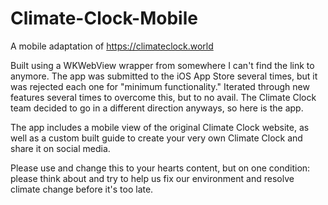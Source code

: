 # Climate-Clock-Mobile
A mobile adaptation of https://climateclock.world

Built using a WKWebView wrapper from somewhere I can't find the link to anymore. The app was submitted to the iOS App Store several times, but it was rejected each one for "minimum functionality." Iterated through new features several times to overcome this, but to no avail. The Climate Clock team decided to go in a different direction anyways, so here is the app.

The app includes a mobile view of the original Climate Clock website, as well as a custom built guide to create your very own Climate Clock and share it on social media.

Please use and change this to your hearts content, but on one condition: please think about and try to help us fix our environment and resolve climate change before it's too late.
